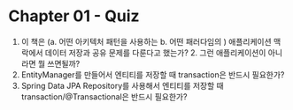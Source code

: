 # Chapter 01 - Quiz

1. 이 책은 (a. 어떤 아키텍처 패턴을 사용하는 b. 어떤 패러다임의 ) 애플리케이션 맥락에서 데이터 저장과 공유 문제를 다룬다고 했는가?
   2. 그런 애플리케이션이 아니라면 뭘 쓰면될까?
2. EntityManager를 만들어서 엔티티를 저장할 때 transaction은 반드시 필요한가?
3. Spring Data JPA Repository를 사용해서 엔티티를 저장할 때 transaction/@Transactional은 반드시 필요한가?

